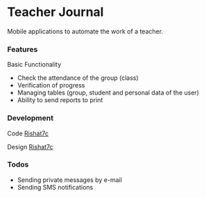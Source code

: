 # Teacher Journal

Mobile applications to automate the work of a teacher.

### Features

Basic Functionality
 - Check the attendance of the group (class)
 - Verification of progress
 - Managing tables (group, student and personal data of the user)
 - Ability to send reports to print

### Development

Code [Rishat7c](https://github.com/Rishat7c)

Design [Rishat7c](https://github.com/Rishat7c)

### Todos

 - Sending private messages by e-mail
 - Sending SMS notifications